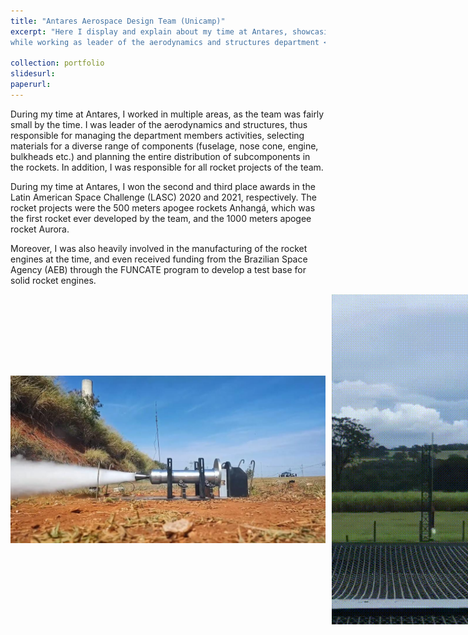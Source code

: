 ```yaml
---
title: "Antares Aerospace Design Team (Unicamp)"
excerpt: "Here I display and explain about my time at Antares, showcasing some of the work done and highlighting the accomplishements
while working as leader of the aerodynamics and structures department <br/><img src='/images/Antares_logo.jpg'>"

collection: portfolio
slidesurl: 
paperurl: 
---
```


During my time at Antares, I worked in multiple areas, as the team was fairly small by the time. I was leader of the aerodynamics and structures, thus responsible for 
managing the department members activities, selecting materials for a diverse range of components (fuselage, nose cone, engine, bulkheads etc.) and planning the entire
distribution of subcomponents in the rockets. In addition, I was responsible for all rocket projects of the team.

During my time at Antares, I won the second and third place awards in the Latin American Space Challenge (LASC) 2020 and 2021, respectively. The rocket projects were the
500 meters apogee rockets Anhangá, which was the first rocket ever developed by the team, and the 1000 meters apogee rocket Aurora.

Moreover, I was also heavily involved in the manufacturing of the rocket engines at the time, and even received funding from the Brazilian Space Agency (AEB) through the
FUNCATE program to develop a test base for solid rocket engines.

<div style="display: flex; gap: 10px; align-items: center;">
    <img src="/images/engine_test.jpg" alt="Engine Test" width="600">
    <img src="/images/GIF_ANHANGA.gif" alt="Animated GIF" width="300">
</div>




